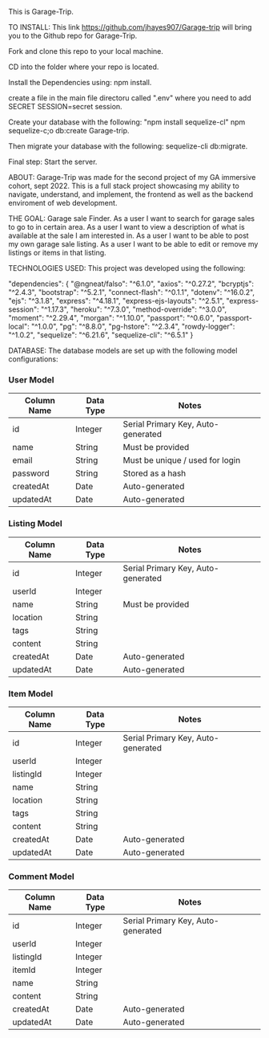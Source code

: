 This is Garage-Trip.

TO INSTALL:
This link  https://github.com/jhayes907/Garage-trip will bring you to the Github repo for Garage-Trip.

Fork and clone this repo to your local machine.

CD into the folder where your repo is located.

Install the Dependencies using: npm install.

create a file in the main file directoru called ".env" where you need to add SECRET SESSION=secret session.

Create your database with the following: "npm install sequelize-cl" npm sequelize-c;o db:create Garage-trip.

Then migrate your database with the following: sequelize-cli db:migrate.

Final step: Start the server.  



ABOUT:
Garage-Trip was made for the second project of my GA immersive cohort, sept 2022.
This is a full stack project showcasing my ability to navigate, understand, and implement, the frontend as well as the backend enviroment of web development. 

THE GOAL:
Garage sale Finder. 
   As a user I want to search for garage sales to go to in certain area.
   As a user I want to view a description of what is available at the sale I am interested in.
   As a user I want to be able to post my own garage sale listing.
   As a user I want to be able to edit or remove my listings or items in that listing.

TECHNOLOGIES USED:
This project was developed using the following: 

"dependencies": {
    "@ngneat/falso": "^6.1.0",
    "axios": "^0.27.2",
    "bcryptjs": "^2.4.3",
    "bootstrap": "^5.2.1",
    "connect-flash": "^0.1.1",
    "dotenv": "^16.0.2",
    "ejs": "^3.1.8",
    "express": "^4.18.1",
    "express-ejs-layouts": "^2.5.1",
    "express-session": "^1.17.3",
    "heroku": "^7.3.0",
    "method-override": "^3.0.0",
    "moment": "^2.29.4",
    "morgan": "^1.10.0",
    "passport": "^0.6.0",
    "passport-local": "^1.0.0",
    "pg": "^8.8.0",
    "pg-hstore": "^2.3.4",
    "rowdy-logger": "^1.0.2",
    "sequelize": "^6.21.6",
    "sequelize-cli": "^6.5.1"
}

DATABASE:
The database models are set up with the following model configurations:

### User Model

| Column Name | Data Type | Notes                              |
| ----------- | --------- | ---------------------------------- |
| id          | Integer   | Serial Primary Key, Auto-generated |
| name        | String    | Must be provided                   |
| email       | String    | Must be unique / used for login    |
| password    | String    | Stored as a hash                   |
| createdAt   | Date      | Auto-generated                     |
| updatedAt   | Date      | Auto-generated                     |


### Listing Model

| Column Name | Data Type | Notes                              |
| ----------- | --------- | ---------------------------------- |
| id          | Integer   | Serial Primary Key, Auto-generated |
| userId      | Integer   |                                    |
| name        | String    | Must be provided                   |
| location    | String    |                                    |
| tags        | String    |                                    |
| content     | String    |                                    |
| createdAt   | Date      | Auto-generated                     |
| updatedAt   | Date      | Auto-generated                     |


### Item Model

| Column Name | Data Type | Notes                              |
| ----------- | --------- | ---------------------------------- |
| id          | Integer   | Serial Primary Key, Auto-generated |
| userId      | Integer   |                                    |
| listingId   | Integer   |                                    |
| name        | String    |                   |
| location    | String    |                                    |
| tags        | String    |                                    |
| content     | String    |                                    |
| createdAt   | Date      | Auto-generated                     |
| updatedAt   | Date      | Auto-generated                     |


### Comment Model

| Column Name | Data Type | Notes                              |
| ----------- | --------- | ---------------------------------- |
| id          | Integer   | Serial Primary Key, Auto-generated |
| userId      | Integer   |                                    |
| listingId   | Integer   |                                    |
| itemId      | Integer   |                                    |
| name        | String    |                                    |
| content     | String    |                                    |
| createdAt   | Date      | Auto-generated                     |
| updatedAt   | Date      | Auto-generated                     |












